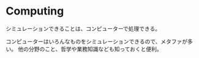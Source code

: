 # Computing

シミュレーションできることは、コンピューターで処理できる。

コンピューターはいろんなものをシミュレーションできるので、メタファが多い。
他の分野のこと、哲学や業務知識なども知っておくと便利。
